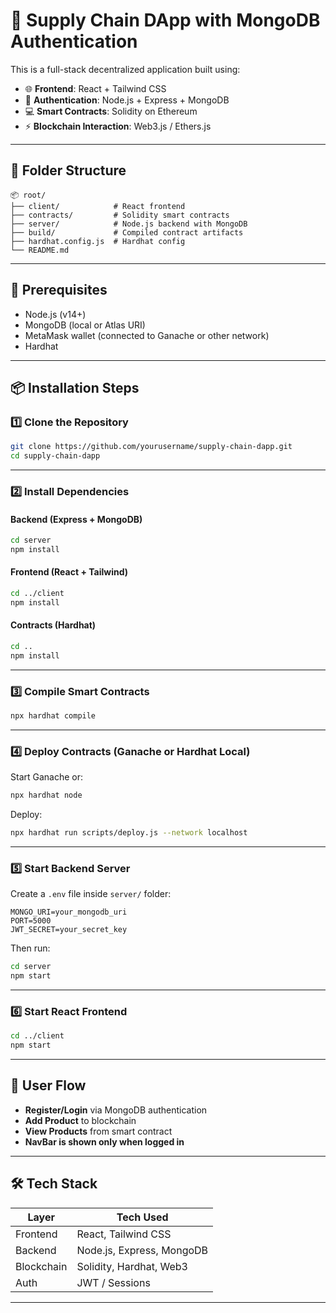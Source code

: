 # 🚀 Supply Chain DApp with MongoDB Authentication

This is a full-stack decentralized application built using:

- 🌐 **Frontend**: React + Tailwind CSS  
- 🔐 **Authentication**: Node.js + Express + MongoDB  
- 💻 **Smart Contracts**: Solidity on Ethereum  
- ⚡ **Blockchain Interaction**: Web3.js / Ethers.js  

---

## 📁 Folder Structure

```
📦 root/
├── client/            # React frontend
├── contracts/         # Solidity smart contracts
├── server/            # Node.js backend with MongoDB
├── build/             # Compiled contract artifacts
├── hardhat.config.js  # Hardhat config
└── README.md
```

---

## 🔧 Prerequisites

- Node.js (v14+)
- MongoDB (local or Atlas URI)
- MetaMask wallet (connected to Ganache or other network)
- Hardhat

---

## 📦 Installation Steps

### 1️⃣ Clone the Repository

```bash
git clone https://github.com/yourusername/supply-chain-dapp.git
cd supply-chain-dapp
```

---

### 2️⃣ Install Dependencies

#### Backend (Express + MongoDB)

```bash
cd server
npm install
```

#### Frontend (React + Tailwind)

```bash
cd ../client
npm install
```

#### Contracts (Hardhat)

```bash
cd ..
npm install
```

---

### 3️⃣ Compile Smart Contracts

```bash
npx hardhat compile
```

---

### 4️⃣ Deploy Contracts (Ganache or Hardhat Local)

Start Ganache or:

```bash
npx hardhat node
```

Deploy:

```bash
npx hardhat run scripts/deploy.js --network localhost
```

---

### 5️⃣ Start Backend Server

Create a `.env` file inside `server/` folder:

```env
MONGO_URI=your_mongodb_uri
PORT=5000
JWT_SECRET=your_secret_key
```

Then run:

```bash
cd server
npm start
```

---

### 6️⃣ Start React Frontend

```bash
cd ../client
npm start
```

---

## 🧪 User Flow

- **Register/Login** via MongoDB authentication
- **Add Product** to blockchain
- **View Products** from smart contract
- **NavBar is shown only when logged in**

---

## 🛠 Tech Stack

| Layer       | Tech Used                |
|-------------|--------------------------|
| Frontend    | React, Tailwind CSS      |
| Backend     | Node.js, Express, MongoDB|
| Blockchain  | Solidity, Hardhat, Web3  |
| Auth        | JWT / Sessions           |

---


